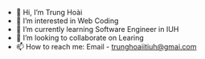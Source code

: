 - 👋 Hi, I’m Trung Hoài
- 👀 I’m interested in Web Coding
- 🌱 I’m currently learning Software Engineer in IUH
- 💞️ I’m looking to collaborate on Learing
- 📫 How to reach me: Email - trunghoaiitiuh@gmai.com

<!---
trunghoai123/trunghoai123 is a ✨ special ✨ repository because its `README.md` (this file) appears on your GitHub profile.
You can click the Preview link to take a look at your changes.
--->
